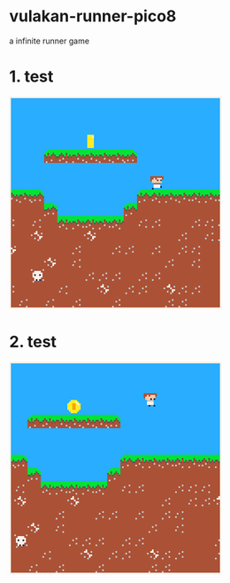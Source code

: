 # vulakan-runner-pico8
a infinite runner game

<h1>1. test</h1>
<img src="vulkan_runner_0.gif" alt="cant load"/>

<h1>2. test</h1>
<img src="vulkan_runner_1.gif" alt="cant load"/>

